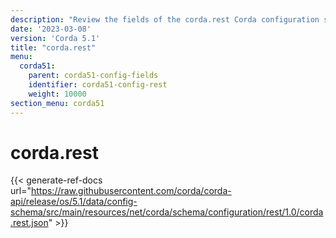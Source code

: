 ```yaml
---
description: "Review the fields of the corda.rest Corda configuration section."
date: '2023-03-08'
version: 'Corda 5.1'
title: "corda.rest"
menu:
  corda51:
    parent: corda51-config-fields
    identifier: corda51-config-rest
    weight: 10000
section_menu: corda51
---
```

# corda.rest

{{< generate-ref-docs url="https://raw.githubusercontent.com/corda/corda-api/release/os/5.1/data/config-schema/src/main/resources/net/corda/schema/configuration/rest/1.0/corda.rest.json" >}}
